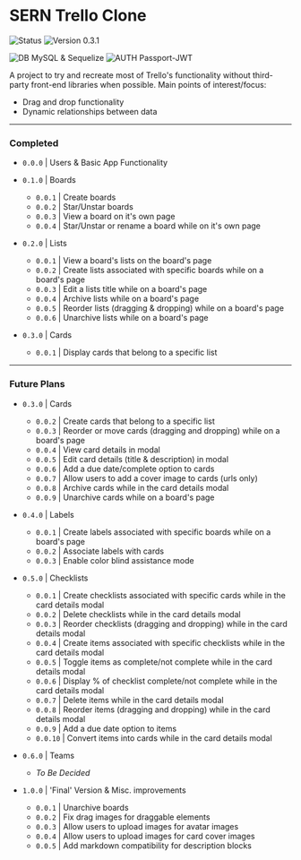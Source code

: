 # SERN Trello Clone

![Status](https://img.shields.io/badge/STATUS-IN--PROGRESS-yellow)
![Version 0.3.1](https://img.shields.io/badge/VERSION-0.3.1-brightgreen)

![DB MySQL & Sequelize](https://img.shields.io/badge/DB-MySQL_&&_SEQUELIZE-blue)
![AUTH Passport-JWT](https://img.shields.io/badge/USER_AUTH-PASSPORT_JWT-green)


A project to try and recreate most of Trello's functionality without third-party front-end libraries when possible. Main points of interest/focus:

- Drag and drop functionality
- Dynamic relationships between data

------------


### Completed

- `0.0.0` | Users & Basic App Functionality

- `0.1.0` | Boards
  - `0.0.1` | Create boards
  - `0.0.2` | Star/Unstar boards
  - `0.0.3` | View a board on it's own page
  - `0.0.4` | Star/Unstar or rename a board while on it's own page

- `0.2.0` | Lists
  - `0.0.1` | View a board's lists on the board's page
  - `0.0.2` | Create lists associated with specific boards while on a board's page
  - `0.0.3` | Edit a lists title while on a board's page
  - `0.0.4` | Archive lists while on a board's page
  - `0.0.5` | Reorder lists (dragging & dropping) while on a board's page
  - `0.0.6` | Unarchive lists while on a board's page

- `0.3.0` | Cards
  - `0.0.1` | Display cards that belong to a specific list

------------

### Future Plans

- `0.3.0` | Cards
  - `0.0.2` | Create cards that belong to a specific list
  - `0.0.3` | Reorder or move cards (dragging and dropping) while on a board's page
  - `0.0.4` | View card details in modal
  - `0.0.5` | Edit card details (title & description) in modal
  - `0.0.6` | Add a due date/complete option to cards
  - `0.0.7` | Allow users to add a cover image to cards (urls only)
  - `0.0.8` | Archive cards while in the card details modal
  - `0.0.9` | Unarchive cards while on a board's page

- `0.4.0` | Labels
  - `0.0.1` | Create labels associated with specific boards while on a board's page
  - `0.0.2` | Associate labels with cards
  - `0.0.3` | Enable color blind assistance mode

- `0.5.0` | Checklists
  - `0.0.1` | Create checklists associated with specific cards while in the card details modal
  - `0.0.2` | Delete checklists while in the card details modal
  - `0.0.3` | Reorder checklists (dragging and dropping) while in the card details modal
  - `0.0.4` | Create items associated with specific checklists while in the card details modal
  - `0.0.5` | Toggle items as complete/not complete while in the card details modal
  - `0.0.6` | Display % of checklist complete/not complete while in the card details modal
  - `0.0.7` | Delete items while in the card details modal
  - `0.0.8` | Reorder items (dragging and dropping) while in the card details modal
  - `0.0.9` | Add a due date option to items
  - `0.0.10` | Convert items into cards while in the card details modal

- `0.6.0` | Teams

  - _To Be Decided_

- `1.0.0` | 'Final' Version & Misc. improvements
  - `0.0.1` | Unarchive boards
  - `0.0.2` | Fix drag images for draggable elements
  - `0.0.3` | Allow users to upload images for avatar images
  - `0.0.4` | Allow users to upload images for card cover images
  - `0.0.5` | Add markdown compatibility for description blocks